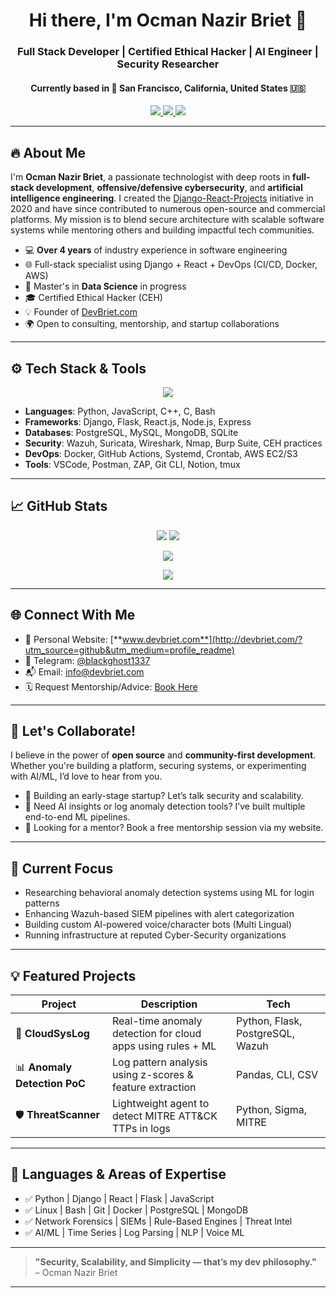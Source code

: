 <h1 align="center">Hi there, I'm Ocman Nazir Briet 👋</h1>
<h3 align="center">Full Stack Developer | Certified Ethical Hacker | AI Engineer | Security Researcher</h3>
<h4 align="center">Currently based in 🌉 San Francisco, California, United States 🇺🇸</h4>

<p align="center">
  <a href="https://twitter.com/ocmannazirbriet">
    <img src="https://img.shields.io/twitter/follow/ocmannazirbriet?label=Follow&style=social" />
  </a>
  <a href="https://linkedin.com/in/ocman-nazir-briet/">
    <img src="https://img.shields.io/badge/-ocman%20nazir%20briet-blue?style=flat-square&logo=Linkedin&logoColor=white" />
  </a>
  <a href="https://github.com/ocman-nazir-briet">
    <img src="https://img.shields.io/github/followers/ocman-nazir-briet?style=social" />
  </a>
</p>

---

## 🔥 About Me

I'm **Ocman Nazir Briet**, a passionate technologist with deep roots in **full-stack development**, **offensive/defensive cybersecurity**, and **artificial intelligence engineering**. I created the [Django-React-Projects](https://github.com/ocman-nazir-briet) initiative in 2020 and have since contributed to numerous open-source and commercial platforms. My mission is to blend secure architecture with scalable software systems while mentoring others and building impactful tech communities.

- 💻 **Over 4 years** of industry experience in software engineering
- 🌐 Full-stack specialist using Django + React + DevOps (CI/CD, Docker, AWS)
- 🧠 Master's in **Data Science** in progress
- 🎓 Certified Ethical Hacker (CEH)
- 💡 Founder of [DevBriet.com](http://devbriet.com)
- 🌍 Open to consulting, mentorship, and startup collaborations

---

## ⚙️ Tech Stack & Tools

<p align="center">
  <img src="https://skillicons.dev/icons?i=python,django,flask,react,nodejs,tailwind,js,html,css,git,github,linux,postgres,mysql,mongodb,aws,vscode,bash" />
</p>

- **Languages**: Python, JavaScript, C++, C, Bash
- **Frameworks**: Django, Flask, React.js, Node.js, Express
- **Databases**: PostgreSQL, MySQL, MongoDB, SQLite
- **Security**: Wazuh, Suricata, Wireshark, Nmap, Burp Suite, CEH practices
- **DevOps**: Docker, GitHub Actions, Systemd, Crontab, AWS EC2/S3
- **Tools**: VSCode, Postman, ZAP, Git CLI, Notion, tmux

---

## 📈 GitHub Stats

<p align="center">
  <img src="https://github-readme-stats.vercel.app/api?username=ocman-nazir-briet&show_icons=true&hide_border=true&theme=dark" />
  <img src="https://github-readme-stats.vercel.app/api/top-langs/?username=ocman-nazir-briet&layout=compact&hide_border=true&theme=dark" />
</p>

<p align="center">
  <img src="https://github-readme-streak-stats.herokuapp.com/?user=ocman-nazir-briet&theme=dark" />
</p>

<p align="center">
  <img src="https://github-profile-trophy.vercel.app/?username=ocman-nazir-briet&theme=juicyfresh&no-bg=true&margin-w=15" />
</p>

---

## 🌐 Connect With Me

- 🔗 Personal Website: [**www.devbriet.com**](http://devbriet.com/?utm_source=github&utm_medium=profile_readme)
- 💬 Telegram: [@blackghost1337](https://t.me/blackghost1337)
- 📬 Email: [info@devbriet.com](mailto:info@devbriet.com)
- 🗓️ Request Mentorship/Advice: [Book Here](https://www.linkedin.com/in/ocman-nazir-briet)

---

## 👥 Let's Collaborate!

I believe in the power of **open source** and **community-first development**. Whether you're building a platform, securing systems, or experimenting with AI/ML, I’d love to hear from you.

- 🚀 Building an early-stage startup? Let’s talk security and scalability.
- 🧠 Need AI insights or log anomaly detection tools? I’ve built multiple end-to-end ML pipelines.
- 💬 Looking for a mentor? Book a free mentorship session via my website.

---

## 🧠 Current Focus

- Researching behavioral anomaly detection systems using ML for login patterns
- Enhancing Wazuh-based SIEM pipelines with alert categorization
- Building custom AI-powered voice/character bots (Multi Lingual)
- Running infrastructure at reputed Cyber-Security organizations

---

## 💡 Featured Projects

| Project | Description | Tech |
|--------|-------------|------|
| 🔐 **CloudSysLog** | Real-time anomaly detection for cloud apps using rules + ML | Python, Flask, PostgreSQL, Wazuh |
| 📊 **Anomaly Detection PoC** | Log pattern analysis using z-scores & feature extraction | Pandas, CLI, CSV |
| 🛡️ **ThreatScanner** | Lightweight agent to detect MITRE ATT&CK TTPs in logs | Python, Sigma, MITRE |

---

## 🧠 Languages & Areas of Expertise

- ✅ Python | Django | React | Flask | JavaScript
- ✅ Linux | Bash | Git | Docker | PostgreSQL | MongoDB
- ✅ Network Forensics | SIEMs | Rule-Based Engines | Threat Intel
- ✅ AI/ML | Time Series | Log Parsing | NLP | Voice ML

---

> **"Security, Scalability, and Simplicity — that’s my dev philosophy."**  
> – Ocman Nazir Briet

---

<!-- FOOTER -->

<!---
ocman-nazir-briet/ocman-nazir-briet is a ✨ special ✨ repo because its `README.md` appears on your GitHub profile.
To showcase your skills, pin it and keep it updated!
--->
